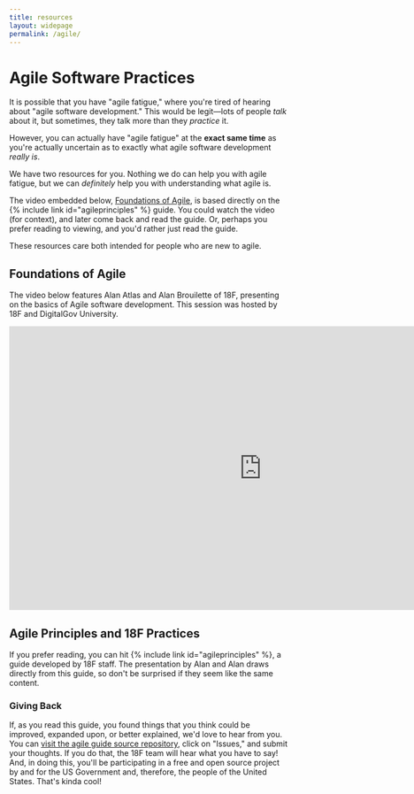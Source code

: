 ```yaml
---
title: resources
layout: widepage
permalink: /agile/
---
```


# Agile Software Practices

It is possible that you have "agile fatigue," where you're tired of hearing about "agile software development." This would be legit&mdash;lots of people *talk* about it, but sometimes, they talk more than they *practice* it.

However, you can actually have "agile fatigue" at the **exact same time** as you're actually uncertain as to exactly what agile software development *really is*. 

We have two resources for you. Nothing we do can help you with agile fatigue, but we can *definitely* help you with understanding what agile is.

The video embedded below, [Foundations of Agile](https://digital.gov/event/2019/11/04/foundations-agile-i/), is based directly on the {% include link id="agileprinciples" %} guide. You could watch the video (for context), and later come back and read the guide. Or, perhaps you prefer reading to viewing, and you'd rather just read the guide. 

These resources care both intended for people who are new to agile.

## Foundations of Agile

The video below features Alan Atlas and Alan Brouilette of 18F, presenting on the basics of Agile software development. This session was hosted by 18F and DigitalGov University.

<iframe width="912" height="513" src="https://www.youtube.com/embed/MRfsXVOicC8" frameborder="0" allow="accelerometer; autoplay; clipboard-write; encrypted-media; gyroscope; picture-in-picture" allowfullscreen></iframe>

## Agile Principles and 18F Practices

If you prefer reading, you can hit {% include link id="agileprinciples" %}, a guide developed by 18F staff. The presentation by Alan and Alan draws directly from this guide, so don't be surprised if they seem like the same content. 

### Giving Back

If, as you read this guide, you found things that you think could be improved, expanded upon, or better explained, we'd love to hear from you. You can [visit the agile guide source repository](https://github.com/18F/agile), click on "Issues," and submit your thoughts. If you do that, the 18F team will hear what you have to say! And, in doing this, you'll be participating in a free and open source project by and for the US Government and, therefore, the people of the United States. That's kinda cool!

